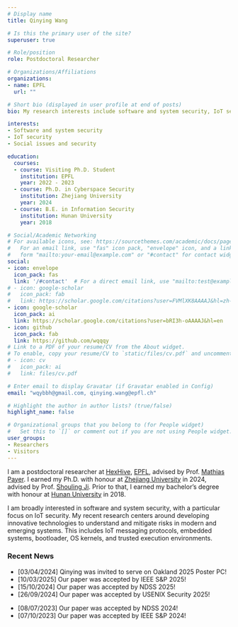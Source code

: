 ```yaml
---
# Display name
title: Qinying Wang

# Is this the primary user of the site?
superuser: true

# Role/position
role: Postdoctoral Researcher

# Organizations/Affiliations
organizations:
- name: EPFL
  url: ""

# Short bio (displayed in user profile at end of posts)
bio: My research interests include software and system security, IoT security, and AI for security.

interests:
- Software and system security
- IoT security
- Social issues and security

education:
  courses:
  - course: Visiting Ph.D. Student
    institution: EPFL
    year: 2022 - 2023
  - course: Ph.D. in Cyberspace Security
    institution: Zhejiang University 
    year: 2024
  - course: B.E. in Information Security
    institution: Hunan University
    year: 2018

# Social/Academic Networking
# For available icons, see: https://sourcethemes.com/academic/docs/page-builder/#icons
#   For an email link, use "fas" icon pack, "envelope" icon, and a link in the
#   form "mailto:your-email@example.com" or "#contact" for contact widget.
social:
- icon: envelope
  icon_pack: fas
  link: '/#contact'  # For a direct email link, use "mailto:test@example.org".
# - icon: google-scholar
#   icon_pack: fab
#   link: https://scholar.google.com/citations?user=FVMlXK8AAAAJ&hl=zh-CN
- icon: google-scholar
  icon_pack: ai
  link: https://scholar.google.com/citations?user=bRI3h-oAAAAJ&hl=en
- icon: github
  icon_pack: fab
  link: https://github.com/wqqqy
# Link to a PDF of your resume/CV from the About widget.
# To enable, copy your resume/CV to `static/files/cv.pdf` and uncomment the lines below.
# - icon: cv
#   icon_pack: ai
#   link: files/cv.pdf

# Enter email to display Gravatar (if Gravatar enabled in Config)
email: "wqybbh@gmail.com, qinying.wang@epfl.ch"

# Highlight the author in author lists? (true/false)
highlight_name: false

# Organizational groups that you belong to (for People widget)
#   Set this to `[]` or comment out if you are not using People widget.
user_groups:
- Researchers
- Visitors
---
```


I am a postdoctoral researcher at [HexHive](http://hexhive.epfl.ch/), [EPFL](https://www.epfl.ch/en/), advised by Prof. [Mathias Payer](https://nebelwelt.net/). I earned my Ph.D. with honour at [Zhejiang University](https://www.zju.edu.cn/english/) in 2024, advised by Prof. [Shouling Ji](http://nesa.zju.edu.cn/webpage/crew/jsl.html). Prior to that, I earned my bachelor’s degree with honour at [Hunan University](http://www-en.hnu.edu.cn/) in 2018. 

I am broadly interested in software and system security, with a particular focus on IoT security. My recent research centers around developing innovative technologies to understand and mitigate risks in modern and emerging systems. This includes IoT messaging protocols, embedded systems, bootloader, OS kernels, and trusted execution environments. 
<!-- Additionally, I am exploring  vulnerability detection in autonomous driving and robotic systems, aiming to strengthen the security of critical technologies. -->

### Recent News
* [03/04/2024] Qinying was invited to serve on Oakland 2025 Poster PC!
* [10/03/2025] Our paper was accepted by IEEE S&P 2025!
* [15/10/2024] Our paper was accepted by NDSS 2025!
* [26/09/2024] Our paper was accepted by USENIX Security 2025!
<!-- * [26/03/2024] Qinying was invited to serve on Oakland 2024 Poster PC! -->
* [08/07/2023] Our paper was accepted by NDSS 2024!
* [07/10/2023] Our paper was accepted by IEEE S&P 2024!
<!-- * [05/09/2023] Our paper was accepted by IEEE Transactions on Dependable and Secure Computing (TDSC)! -->
<!-- * [03/23/2023] Our paper was accepted by USENIX Security 2023! -->
<!-- * [03/17/2023] Qinying was invited to serve on Oakland 2023 Poster PC! -->
<!-- * [10/11/2022] Our paper was accepted by USENIX Security 2023!
* [04/11/2022] Our paper was accepted by ISSTA 2022!
* [05/25/2021] Our paper was accepted by USENIX Security 2021! -->


